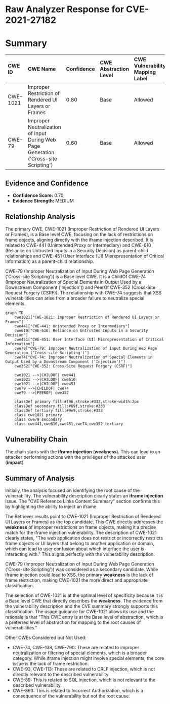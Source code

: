 # Raw Analyzer Response for CVE-2021-27182

# Summary
| CWE ID    | CWE Name                                                                       | Confidence | CWE Abstraction Level | CWE Vulnerability Mapping Label | CWE-Vulnerability Mapping Notes |
| :-------- | :----------------------------------------------------------------------------- | :--------- | :---------------------- | :------------------------------ | :------------------------------ |
| CWE-1021  | Improper Restriction of Rendered UI Layers or Frames                          | 0.80       | Base                    | Allowed                         | Primary CWE                     |
| CWE-79    | Improper Neutralization of Input During Web Page Generation ('Cross-site Scripting') | 0.60       | Base                    | Allowed                         | Secondary Candidate             |

## Evidence and Confidence

*   **Confidence Score:** 0.70
*   **Evidence Strength:** MEDIUM

## Relationship Analysis
The primary CWE, CWE-1021 (Improper Restriction of Rendered UI Layers or Frames), is a Base level CWE, focusing on the lack of restrictions on frame objects, aligning directly with the iframe injection described. It is related to CWE-441 (Unintended Proxy or Intermediary) and CWE-610 (Reliance on Untrusted Inputs in a Security Decision) as parent-child relationships and CWE-451 (User Interface (UI) Misrepresentation of Critical Information) as a parent-child relationship.

CWE-79 (Improper Neutralization of Input During Web Page Generation ('Cross-site Scripting')) is a Base level CWE. It is a ChildOf CWE-74 (Improper Neutralization of Special Elements in Output Used by a Downstream Component ('Injection')) and PeerOf CWE-352 (Cross-Site Request Forgery (CSRF)). The relationship with CWE-74 suggests that XSS vulnerabilities can arise from a broader failure to neutralize special elements.

```mermaid
graph TD
    cwe1021["CWE-1021: Improper Restriction of Rendered UI Layers or Frames"]
    cwe441["CWE-441: Unintended Proxy or Intermediary"]
    cwe610["CWE-610: Reliance on Untrusted Inputs in a Security Decision"]
    cwe451["CWE-451: User Interface (UI) Misrepresentation of Critical Information"]
    cwe79["CWE-79: Improper Neutralization of Input During Web Page Generation ('Cross-site Scripting')"]
    cwe74["CWE-74: Improper Neutralization of Special Elements in Output Used by a Downstream Component ('Injection')"]
    cwe352["CWE-352: Cross-Site Request Forgery (CSRF)"]

    cwe1021 -->|CHILDOF| cwe441
    cwe1021 -->|CHILDOF| cwe610
    cwe1021 -->|CHILDOF| cwe451
    cwe79 -->|CHILDOF| cwe74
    cwe79 -->|PEEROF| cwe352

    classDef primary fill:#f96,stroke:#333,stroke-width:2px
    classDef secondary fill:#69f,stroke:#333
    classDef tertiary fill:#9e9,stroke:#333
    class cwe1021 primary
    class cwe79 secondary
    class cwe441,cwe610,cwe451,cwe74,cwe352 tertiary
```

## Vulnerability Chain
The chain starts with the **iframe injection** (**weakness**).
This can lead to an attacker performing actions with the privileges of the attacked user (**impact**).

## Summary of Analysis
Initially, the analysis focused on identifying the root cause of the vulnerability. The vulnerability description clearly states an **iframe injection** issue. The "CVE Reference Links Content Summary" section confirms this by highlighting the ability to inject an iframe.

The Retriever results point to CWE-1021 (Improper Restriction of Rendered UI Layers or Frames) as the top candidate. This CWE directly addresses the **weakness** of improper restrictions on frame objects, making it a precise match for the iframe injection vulnerability. The description of CWE-1021 clearly states, "The web application does not restrict or incorrectly restricts frame objects or UI layers that belong to another application or domain, which can lead to user confusion about which interface the user is interacting with." This aligns perfectly with the vulnerability description.

CWE-79 (Improper Neutralization of Input During Web Page Generation ('Cross-site Scripting')) was considered as a secondary candidate. While iframe injection could lead to XSS, the primary **weakness** is the lack of frame restriction, making CWE-1021 the more direct and appropriate classification.

The selection of CWE-1021 is at the optimal level of specificity because it is a Base level CWE that directly describes the **weakness**. The evidence from the vulnerability description and the CVE summary strongly supports this classification. The usage guidance for CWE-1021 allows its use and the rationale is that "This CWE entry is at the Base level of abstraction, which is a preferred level of abstraction for mapping to the root causes of vulnerabilities."

Other CWEs Considered but Not Used:

*   CWE-74, CWE-138, CWE-790: These are related to improper neutralization or filtering of special elements, which is a broader category. While iframe injection might involve special elements, the core issue is the lack of frame restriction.
*   CWE-93, CWE-113: These are related to CRLF injection, which is not directly relevant to the described vulnerability.
*   CWE-89: This is related to SQL injection, which is not relevant to the described vulnerability.
*   CWE-863: This is related to Incorrect Authorization, which is a consequence of the vulnerability but not the root cause.